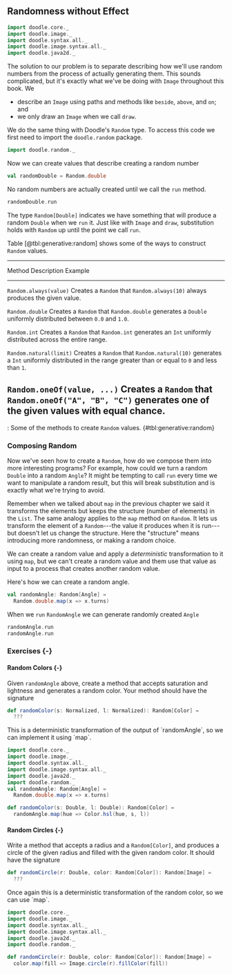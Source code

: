 ## Randomness without Effect

```scala mdoc:invisible
import doodle.core._
import doodle.image._
import doodle.syntax.all._
import doodle.image.syntax.all._
import doodle.java2d._
```

The solution to our problem is to separate describing how we'll use random numbers from the process of actually generating them. This sounds complicated, but it's exactly what we've be doing with `Image` throughout this book. We

- describe an `Image` using paths and methods like `beside`, `above`, and `on`; and
- we only draw an `Image` when we call `draw`.

We do the same thing with Doodle's `Random` type. To access this code we first need to import the `doodle.random` package.

```scala mdoc:silent
import doodle.random._
```

Now we can create values that describe creating a random number

```scala mdoc
val randomDouble = Random.double
```

No random numbers are actually created until we call the `run` method.

```scala mdoc
randomDouble.run
```

The type `Random[Double]` indicates we have something that will produce a random `Double` when we `run` it. Just like with `Image` and `draw`, substitution holds with `Random` up until the point we call `run`.

Table [@tbl:generative:random] shows some of the ways to construct `Random` values.

----------------------------------------------------------------------------------------
Method                     Description                    Example
-------------------------- ------------------------------ ------------------------------
`Random.always(value)`     Creates a `Random` that        `Random.always(10)`
                           always produces the given
                           value.

`Random.double`            Creates a `Random` that        `Random.double`
                           generates a `Double`
                           uniformly distributed between
                           `0.0` and `1.0`.

`Random.int`               Creates a `Random` that        `Random.int`
                           generates an `Int`
                           uniformly distributed across
                           the entire range.

`Random.natural(limit)`    Creates a `Random` that        `Random.natural(10)`
                           generates a `Int`
                           uniformly distributed in
                           the range greater than or 
                           equal to `0` and less than
                           `1`.

`Random.oneOf(value, ...)` Creates a `Random` that        `Random.oneOf("A", "B", "C")`
                           generates one of the given
                           values with equal chance.
----------------------------------------------------------------------------------------

: Some of the methods to create `Random` values. {#tbl:generative:random}


### Composing Random

Now we've seen how to create a `Random`, how do we compose them into more interesting programs? For example, how could we turn a random `Double` into a random `Angle`? It might be tempting to call `run` every time we want to manipulate a random result, but this will break substitution and is exactly what we're trying to avoid.

Remember when we talked about `map` in the previous chapter we said it transforms the elements but keeps the structure (number of elements) in the `List`. The same analogy applies to the `map` method on `Random`. It lets us transform the element of a `Random`---the value it produces when it is run---but doesn't let us change the structure. Here the "structure" means introducing more randomness, or making a random choice. 

We can create a random value and apply a *deterministic* transformation to it using `map`, but we can't create a random value and them use that value as input to a process that creates another random value.

Here's how we can create a random angle.

```scala mdoc:silent
val randomAngle: Random[Angle] =
  Random.double.map(x => x.turns)
```

When we `run` `RandomAngle` we can generate randomly created `Angle`

```scala mdoc
randomAngle.run
randomAngle.run
```

### Exercises {-}

#### Random Colors {-}

Given `randomAngle` above, create a method that accepts saturation and lightness and generates a random color. Your method should have the signature

```scala mdoc:silent
def randomColor(s: Normalized, l: Normalized): Random[Color] =
  ???
```

<div class="example">
This is a deterministic transformation of the output of `randomAngle`, so we can implement it using `map`.

```scala mdoc:reset:invisible
import doodle.core._
import doodle.image._
import doodle.syntax.all._
import doodle.image.syntax.all._
import doodle.java2d._
import doodle.random._
val randomAngle: Random[Angle] =
  Random.double.map(x => x.turns)
```
```scala mdoc:silent
def randomColor(s: Double, l: Double): Random[Color] =
  randomAngle.map(hue => Color.hsl(hue, s, l))
```
</div>

#### Random Circles {-}

Write a method that accepts a radius and a `Random[Color]`, and produces a circle of the given radius and filled with the given random color. It should have the signature

```scala mdoc:silent
def randomCircle(r: Double, color: Random[Color]): Random[Image] =
  ???
```

<div class="example">
Once again this is a deterministic transformation of the random color, so we can use `map`.

```scala mdoc:reset:invisible
import doodle.core._
import doodle.image._
import doodle.syntax.all._
import doodle.image.syntax.all._
import doodle.java2d._
import doodle.random._
```
```scala mdoc:silent
def randomCircle(r: Double, color: Random[Color]): Random[Image] =
  color.map(fill => Image.circle(r).fillColor(fill))
```
</div>
